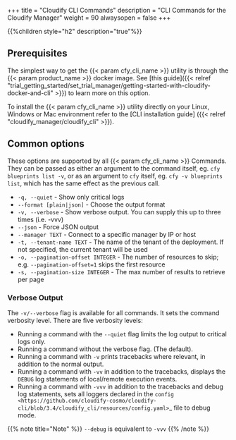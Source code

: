 +++
title = "Cloudify CLI Commands"
description = "CLI Commands for the Cloudify Manager"
weight = 90
alwaysopen = false
+++

{{%children style="h2" description="true"%}}

## Prerequisites
The simplest way to get the {{< param cfy_cli_name >}} utility is through the {{< param product_name >}} docker image. See [this guide]({{< relref "trial_getting_started/set_trial_manager/getting-started-with-cloudify-docker-and-cli" >}}) to learn more on this option.

To install the {{< param cfy_cli_name >}} utility directly on your Linux, Windows or Mac environment refer to the [CLI installation guide] ({{< relref "cloudify_manager/cloudify_cli" >}}).

## Common options

These options are supported by all {{< param cfy_cli_name >}} Commands. They can be passed as
either an argument to the command itself, eg. `cfy blueprints list -v`, or as
an argument to `cfy` itself, eg. `cfy -v blueprints list`, which has the same
effect as the previous call.

* `-q, --quiet` - Show only critical logs
* `--format [plain|json]` - Choose the output format
* `-v, --verbose` - Show verbose output. You can supply this up to
                            three times (i.e. -vvv)
* `--json` - Force JSON output
* `--manager TEXT` - Connect to a specific manager by IP or host
* `-t, --tenant-name TEXT` - The name of the tenant of the deployment. If not
                            specified, the current tenant will be used
* `-o, --pagination-offset INTEGER` - The number of resources to skip;
                            e.g. `--pagination-offset=1` skips the first
                            resource
* `-s, --pagination-size INTEGER` - The max number of results to retrieve per
                                  page



### Verbose Output

The ``-v/--verbose`` flag is available for all commands. It sets the command verbosity level. There are five verbosity levels:

* Running a command with the ``--quiet`` flag limits the log output to critical logs only.
* Running a command without the verbose flag. (The default).
* Running a command with ``-v`` prints tracebacks where relevant, in addition to the normal output.
* Running a command with ``-vv`` in addition to the tracebacks, displays the ``DEBUG`` log statements of local/remote execution events.
* Running a command with ``-vvv`` in addition to the tracebacks and debug log statements, sets all loggers declared in the `config <https://github.com/cloudify-cosmo/cloudify-cli/blob/3.4/cloudify_cli/resources/config.yaml>`_ file to debug mode.

{{% note title="Note" %}}
``--debug`` is equivalent to ``-vvv``
{{% /note %}}
